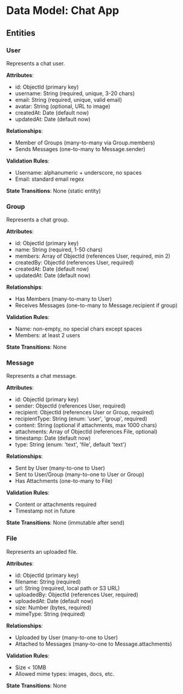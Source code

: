 # Data Model: Chat App

## Entities

### User

Represents a chat user.

**Attributes**:

- id: ObjectId (primary key)
- username: String (required, unique, 3-20 chars)
- email: String (required, unique, valid email)
- avatar: String (optional, URL to image)
- createdAt: Date (default now)
- updatedAt: Date (default now)

**Relationships**:

- Member of Groups (many-to-many via Group.members)
- Sends Messages (one-to-many to Message.sender)

**Validation Rules**:

- Username: alphanumeric + underscore, no spaces
- Email: standard email regex

**State Transitions**: None (static entity)

### Group

Represents a chat group.

**Attributes**:

- id: ObjectId (primary key)
- name: String (required, 1-50 chars)
- members: Array of ObjectId (references User, required, min 2)
- createdBy: ObjectId (references User, required)
- createdAt: Date (default now)
- updatedAt: Date (default now)

**Relationships**:

- Has Members (many-to-many to User)
- Receives Messages (one-to-many to Message.recipient if group)

**Validation Rules**:

- Name: non-empty, no special chars except spaces
- Members: at least 2 users

**State Transitions**: None

### Message

Represents a chat message.

**Attributes**:

- id: ObjectId (primary key)
- sender: ObjectId (references User, required)
- recipient: ObjectId (references User or Group, required)
- recipientType: String (enum: 'user', 'group', required)
- content: String (optional if attachments, max 1000 chars)
- attachments: Array of ObjectId (references File, optional)
- timestamp: Date (default now)
- type: String (enum: 'text', 'file', default 'text')

**Relationships**:

- Sent by User (many-to-one to User)
- Sent to User/Group (many-to-one to User or Group)
- Has Attachments (one-to-many to File)

**Validation Rules**:

- Content or attachments required
- Timestamp not in future

**State Transitions**: None (immutable after send)

### File

Represents an uploaded file.

**Attributes**:

- id: ObjectId (primary key)
- filename: String (required)
- url: String (required, local path or S3 URL)
- uploadedBy: ObjectId (references User, required)
- uploadedAt: Date (default now)
- size: Number (bytes, required)
- mimeType: String (required)

**Relationships**:

- Uploaded by User (many-to-one to User)
- Attached to Messages (many-to-one to Message.attachments)

**Validation Rules**:

- Size < 10MB
- Allowed mime types: images, docs, etc.

**State Transitions**: None
